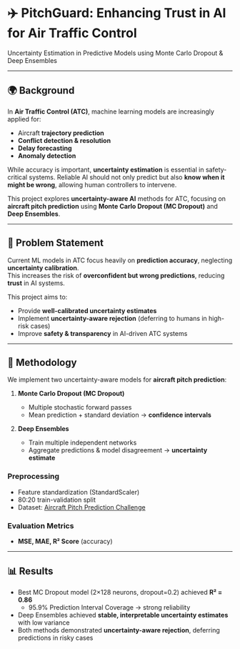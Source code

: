 # ✈️ PitchGuard: Enhancing Trust in AI for Air Traffic Control  
Uncertainty Estimation in Predictive Models using Monte Carlo Dropout & Deep Ensembles

---

## 🌍 Background
In **Air Traffic Control (ATC)**, machine learning models are increasingly applied for:  
- Aircraft **trajectory prediction**  
- **Conflict detection & resolution**  
- **Delay forecasting**  
- **Anomaly detection**  

While accuracy is important, **uncertainty estimation** is essential in safety-critical systems. Reliable AI should not only predict but also **know when it might be wrong**, allowing human controllers to intervene.  

This project explores **uncertainty-aware AI** methods for ATC, focusing on **aircraft pitch prediction** using **Monte Carlo Dropout (MC Dropout)** and **Deep Ensembles**.  

---

## 🎯 Problem Statement
Current ML models in ATC focus heavily on **prediction accuracy**, neglecting **uncertainty calibration**.  
This increases the risk of **overconfident but wrong predictions**, reducing **trust** in AI systems.  

This project aims to:  
- Provide **well-calibrated uncertainty estimates**  
- Implement **uncertainty-aware rejection** (deferring to humans in high-risk cases)  
- Improve **safety & transparency** in AI-driven ATC systems  

---

## 🔬 Methodology
We implement two uncertainty-aware models for **aircraft pitch prediction**:  

1. **Monte Carlo Dropout (MC Dropout)**  
   - Multiple stochastic forward passes  
   - Mean prediction + standard deviation → **confidence intervals**  

2. **Deep Ensembles**  
   - Train multiple independent networks  
   - Aggregate predictions & model disagreement → **uncertainty estimate**  

### Preprocessing
- Feature standardization (StandardScaler)  
- 80:20 train-validation split  
- Dataset: [Aircraft Pitch Prediction Challenge](https://www.kaggle.com/competitions/pitch-aileron/data)  

### Evaluation Metrics
- **MSE, MAE, R² Score** (accuracy)  
---

## 📊 Results
- Best MC Dropout model (2×128 neurons, dropout=0.2) achieved **R² = 0.86**  
  - 95.9% Prediction Interval Coverage → strong reliability  
- Deep Ensembles achieved **stable, interpretable uncertainty estimates** with low variance  
- Both methods demonstrated **uncertainty-aware rejection**, deferring predictions in risky cases  
